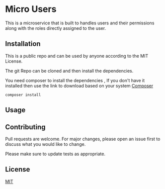 # Micro Users

This is a microservice that is built to handles users and their permissions along with the roles directly assigned to the user.

## Installation

This is a public repo and can be used by anyone according to the MIT License.

The git Repo can be cloned and then install the dependencies. 

You need composer to install the dependencies , If you don't have it installed then use the link to download based on your system [Composer](https://getcomposer.org/download/) 

```
composer install
```

## Usage


## Contributing

Pull requests are welcome. For major changes, please open an issue first
to discuss what you would like to change.

Please make sure to update tests as appropriate.

## License

[MIT](https://choosealicense.com/licenses/mit/)